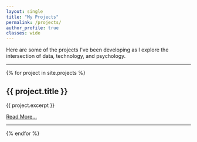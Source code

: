 ```yaml
---
layout: single
title: "My Projects"
permalink: /projects/
author_profile: true
classes: wide
---
```


Here are some of the projects I've been developing as I explore the intersection of data, technology, and psychology.

---

{% for project in site.projects %}
  ## {{ project.title }}

  {{ project.excerpt }}

  <a href="{{ project.url | relative_url }}" class="btn btn--info">Read More...</a>
  <hr>
{% endfor %}

